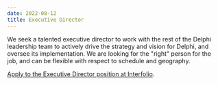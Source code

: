 ```yaml
---
date: 2022-08-12
title: Executive Director
---
```


We seek a talented executive director to work with the rest of the
Delphi leadership team to actively drive the strategy and vision for Delphi, and
oversee its implementation. We are looking for the "right" person for the job,
and can be flexible with respect to schedule and geography.

[Apply to the Executive Director position at Interfolio](https://apply.interfolio.com/98038).
